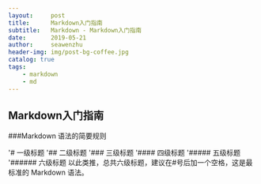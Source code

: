 ```yaml
---
layout:     post
title:      Markdown入门指南
subtitle:   Markdown - Markdown入门指南
date:       2019-05-21
author:     seawenzhu
header-img: img/post-bg-coffee.jpg
catalog: true
tags:
    - markdown
    - md
---
```

## Markdown入门指南

###Markdown 语法的简要规则

'# 一级标题
'## 二级标题
'### 三级标题
'#### 四级标题
'##### 五级标题
'###### 六级标题
以此类推，总共六级标题，建议在#号后加一个空格，这是最标准的 Markdown 语法。
